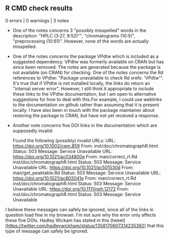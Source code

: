 ## R CMD check results

0 errors | 0 warnings | 3 notes

* One of the notes concerns 3 "possibly misspelled" words in the description: "HPLC (3:27, 9:52)"", "chromatograms (10:5)", "preprocessing (10:61)". However, none of the words are actually misspelled.

* One of the notes concerns the package VPdtw which is included as a suggested dependency. VPdtw was formerly available on CRAN but has since been removed. The notes are generated because the package is not available (on CRAN) for checking. One of the notes concerns the Rd references to VPdtw: "Package unavailable to check Rd xrefs: 'VPdtw'". It's true that if VPdtw is not installed locally, the links do return an "internal server error". However, I still think it appropriate to include these links to the VPdtw documentation, but I am open to alternative suggestions for how to deal with this.For example, I could use weblinks to the documentation on github rather than assuming that it is present locally. I have also been in touch with the package maintainer about restoring the package to CRAN, but have not yet received a response.

* Another note concerns five DOI links in the documentation which are supposedly invalid:

   Found the following (possibly) invalid URLs:
  URL: https://doi.org/10.1002/cem.859
    From: inst/doc/chromatographR.html
    Status: 503
    Message: Service Unavailable
  URL: https://doi.org/10.1021/ac034800e
    From: man/correct_rt.Rd
          inst/doc/chromatographR.html
    Status: 503
    Message: Service Unavailable
  URL: https://doi.org/10.1021/ac501530d
    From: man/get_peaktable.Rd
    Status: 503
    Message: Service Unavailable
  URL: https://doi.org/10.1021/ac802041e
    From: man/correct_rt.Rd
          inst/doc/chromatographR.html
    Status: 503
    Message: Service Unavailable
  URL: https://doi.org/10.1111/nph.12172
    From: inst/doc/chromatographR.html
    Status: 503
    Message: Service Unavailable

I believe these messages can safely be ignored, since all of the links in question load fine in my browser. I'm not sure why the error only affects these five DOIs. Hadley Wickam has stated in this (tweet)[https://twitter.com/hadleywickham/status/1358170607314235392] that this type of message can safely be ignored.
